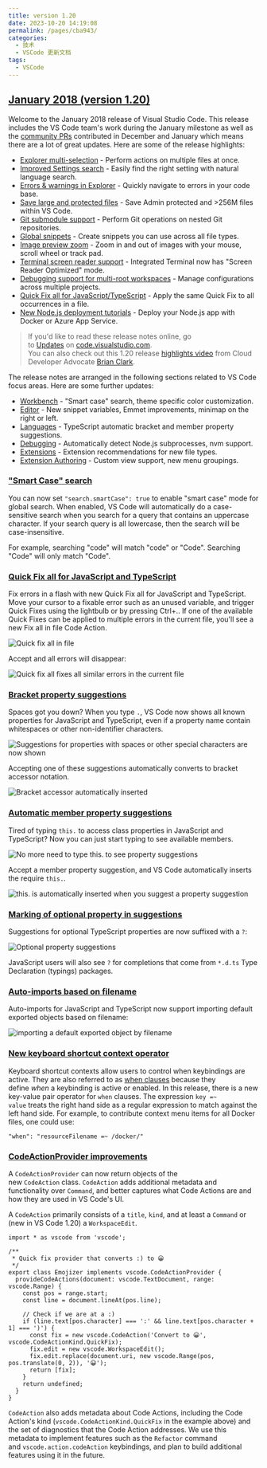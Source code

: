 ```yaml
---
title: version 1.20
date: 2023-10-20 14:19:08
permalink: /pages/cba943/
categories:
  - 技术
  - VSCode 更新文档
tags:
  - VSCode
---
```


## [January 2018 (version 1.20)](https://code.visualstudio.com/updates/v1_20)

Welcome to the January 2018 release of Visual Studio Code. This release includes the VS Code team's work during the January milestone as well as the [community PRs](https://code.visualstudio.com/updates/v1_20#_thank-you) contributed in December and January which means there are a lot of great updates. Here are some of the release highlights:

- [Explorer multi-selection](https://code.visualstudio.com/updates/v1_20#_multi-select-in-the-explorer) - Perform actions on multiple files at once.
- [Improved Settings search](https://code.visualstudio.com/updates/v1_20#_settings-search) - Easily find the right setting with natural language search.
- [Errors & warnings in Explorer](https://code.visualstudio.com/updates/v1_20#_error-indicators-in-the-explorer) - Quickly navigate to errors in your code base.
- [Save large and protected files](https://code.visualstudio.com/updates/v1_20#_save-files-that-need-admin-privileges) - Save Admin protected and >256M files within VS Code.
- [Git submodule support](https://code.visualstudio.com/updates/v1_20#_git-submodules) - Perform Git operations on nested Git repositories.
- [Global snippets](https://code.visualstudio.com/updates/v1_20#_global-snippets) - Create snippets you can use across all file types.
- [Image preview zoom](https://code.visualstudio.com/updates/v1_20#_image-preview-zooming) - Zoom in and out of images with your mouse, scroll wheel or track pad.
- [Terminal screen reader support](https://code.visualstudio.com/updates/v1_20#_screen-reader-support) - Integrated Terminal now has "Screen Reader Optimized" mode.
- [Debugging support for multi-root workspaces](https://code.visualstudio.com/updates/v1_20#_improved-debugging-support-for-multi-root-workspaces) - Manage configurations across multiple projects.
- [Quick Fix all for JavaScript/TypeScript](https://code.visualstudio.com/updates/v1_20#_quick-fix-all-for-javascript-and-typescript) - Apply the same Quick Fix to all occurrences in a file.
- [New Node.js deployment tutorials](https://code.visualstudio.com/updates/v1_20#_new-documentation) - Deploy your Node.js app with Docker or Azure App Service.

> If you'd like to read these release notes online, go to [Updates](https://code.visualstudio.com/updates) on [code.visualstudio.com](https://code.visualstudio.com/).\
> You can also check out this 1.20 release [highlights video](https://youtu.be/MWz8y1D3PMQ) from Cloud Developer Advocate [Brian Clark](https://twitter.com/_clarkio).

The release notes are arranged in the following sections related to VS Code focus areas. Here are some further updates:

- [Workbench](https://code.visualstudio.com/updates/v1_20#_workbench) - "Smart case" search, theme specific color customization.
- [Editor](https://code.visualstudio.com/updates/v1_20#_editor) - New snippet variables, Emmet improvements, minimap on the right or left.
- [Languages](https://code.visualstudio.com/updates/v1_20#_languages) - TypeScript automatic bracket and member property suggestions.
- [Debugging](https://code.visualstudio.com/updates/v1_20#_debugging) - Automatically detect Node.js subprocesses, nvm support.
- [Extensions](https://code.visualstudio.com/updates/v1_20#_extensions) - Extension recommendations for new file types.
- [Extension Authoring](https://code.visualstudio.com/updates/v1_20#_extension-authoring) - Custom view support, new menu groupings.

### ["Smart Case" search](https://code.visualstudio.com/updates/v1_20#_smart-case-search)

You can now set `"search.smartCase": true` to enable "smart case" mode for global search. When enabled, VS Code will automatically do a case-sensitive search when you search for a query that contains an uppercase character. If your search query is all lowercase, then the search will be case-insensitive.

For example, searching "code" will match "code" or "Code". Searching "Code" will only match "Code".

### [Quick Fix all for JavaScript and TypeScript](https://code.visualstudio.com/updates/v1_20#_quick-fix-all-for-javascript-and-typescript)

Fix errors in a flash with new Quick Fix all for JavaScript and TypeScript. Move your cursor to a fixable error such as an unused variable, and trigger Quick Fixes using the lightbulb or by pressing Ctrl+.. If one of the available Quick Fixes can be applied to multiple errors in the current file, you'll see a new Fix all in file Code Action.

![Quick fix all in file](https://code.visualstudio.com/assets/updates/1_20/ts-fix-all-in-file-pre.png)

Accept and all errors will disappear:

![Quick fix all fixes all similar errors in the current file](https://code.visualstudio.com/assets/updates/1_20/ts-fix-all-in-file-post.png)

### [Bracket property suggestions](https://code.visualstudio.com/updates/v1_20#_bracket-property-suggestions)

Spaces got you down? When you type `.`, VS Code now shows all known properties for JavaScript and TypeScript, even if a property name contain whitespaces or other non-identifier characters.

![Suggestions for properties with spaces or other special characters are now shown](https://code.visualstudio.com/assets/updates/1_20/ts-bracket-pre.png)

Accepting one of these suggestions automatically converts to bracket accessor notation.

![Bracket accessor automatically inserted](https://code.visualstudio.com/assets/updates/1_20/ts-bracket-post.png)

### [Automatic member property suggestions](https://code.visualstudio.com/updates/v1_20#_automatic-member-property-suggestions)

Tired of typing `this.` to access class properties in JavaScript and TypeScript? Now you can just start typing to see available members.

![No more need to type this. to see property suggestions](https://code.visualstudio.com/assets/updates/1_20/ts-this-dot-pre.png)

Accept a member property suggestion, and VS Code automatically inserts the require `this.`.

![this. is automatically inserted when you suggest a property suggestion](https://code.visualstudio.com/assets/updates/1_20/ts-this-dot-post.png)

### [Marking of optional property in suggestions](https://code.visualstudio.com/updates/v1_20#_marking-of-optional-property-in-suggestions)

Suggestions for optional TypeScript properties are now suffixed with a `?`:

![Optional property suggestions](https://code.visualstudio.com/assets/updates/1_20/ts-optional-prop-completions.png)

JavaScript users will also see `?` for completions that come from `*.d.ts` Type Declaration (typings) packages.

### [Auto-imports based on filename](https://code.visualstudio.com/updates/v1_20#_autoimports-based-on-filename)

Auto-imports for JavaScript and TypeScript now support importing default exported objects based on filename:

![importing a default exported object by filename](https://code.visualstudio.com/assets/updates/1_20/ts-auto-import-default.gif)

### [New keyboard shortcut context operator](https://code.visualstudio.com/updates/v1_20#_new-keyboard-shortcut-context-operator)

Keyboard shortcut contexts allow users to control when keybindings are active. They are also referred to as [when clauses](https://code.visualstudio.com/docs/getstarted/keybindings#_when-clause-contexts) because they define *when* a keybinding is active or enabled. In this release, there is a new key-value pair operator for `when` clauses. The expression `key =~ value` treats the right hand side as a regular expression to match against the left hand side. For example, to contribute context menu items for all Docker files, one could use:

```
"when": "resourceFilename =~ /docker/"
```

### [CodeActionProvider improvements](https://code.visualstudio.com/updates/v1_20#_codeactionprovider-improvements)

A `CodeActionProvider` can now return objects of the new `CodeAction` class. `CodeAction` adds additional metadata and functionality over `Command`, and better captures what Code Actions are and how they are used in VS Code's UI.

A `CodeAction` primarily consists of a `title`, `kind`, and at least a `Command` or (new in VS Code 1.20) a `WorkspaceEdit`.

```
import * as vscode from 'vscode';

/**
 * Quick fix provider that converts :) to 😀
 */
export class Emojizer implements vscode.CodeActionProvider {
  provideCodeActions(document: vscode.TextDocument, range: vscode.Range) {
    const pos = range.start;
    const line = document.lineAt(pos.line);

    // Check if we are at a :)
    if (line.text[pos.character] === ':' && line.text[pos.character + 1] === ')') {
      const fix = new vscode.CodeAction('Convert to 😀', vscode.CodeActionKind.QuickFix);
      fix.edit = new vscode.WorkspaceEdit();
      fix.edit.replace(document.uri, new vscode.Range(pos, pos.translate(0, 2)), '😀');
      return [fix];
    }
    return undefined;
  }
}

```

`CodeAction` also adds metadata about Code Actions, including the Code Action's kind (`vscode.CodeActionKind.QuickFix` in the example above) and the set of diagnostics that the Code Action addresses. We use this metadata to implement features such as the `Refactor` command and `vscode.action.codeAction` keybindings, and plan to build additional features using it in the future.
